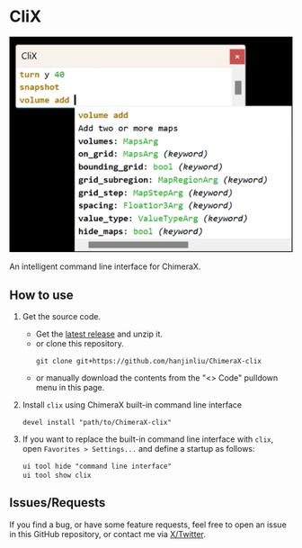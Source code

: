 # CliX

![](image.png)

An intelligent command line interface for ChimeraX.

## How to use

1. Get the source code.
   - Get the [latest release](https://github.com/hanjinliu/Chimerax-clix/releases) and unzip it.
   - or clone this repository.
      ```shell
      git clone git+https://github.com/hanjinliu/ChimeraX-clix
      ```
   - or manually download the contents from the "<> Code" pulldown menu in this page.

2. Install `clix` using ChimeraX built-in command line interface
   ```shell
   devel install "path/to/ChimeraX-clix"
   ```

3. If you want to replace the built-in command line interface with `clix`, open
   `Favorites > Settings...` and define a startup as follows:
   ```shell
   ui tool hide "command line interface"
   ui tool show clix
   ```

## Issues/Requests

If you find a bug, or have some feature requests, feel free to open an issue in this 
GitHub repository, or contact me via [X/Twitter](https://twitter.com/liu_hanjin).

